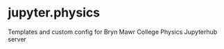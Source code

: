 jupyter.physics
===============

Templates and custom config for Bryn Mawr College Physics Jupyterhub server
